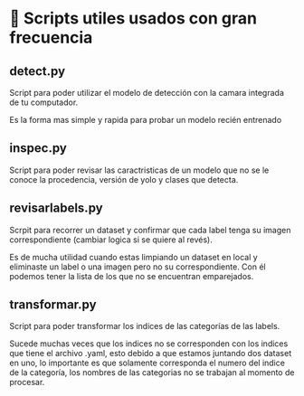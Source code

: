 # 🧠 Scripts utiles usados con gran frecuencia

## detect.py

Script para poder utilizar el modelo de detección con la camara integrada de tu computador.

Es la forma mas simple y rapida para probar un modelo recién entrenado

## inspec.py

Script para poder revisar las caractristicas de un modelo que no se le conoce la procedencia, versión de yolo y clases que detecta.

## revisarlabels.py

Scrpit para recorrer un dataset y confirmar que cada label tenga su imagen correspondiente (cambiar logica si se quiere al revés). 

Es de mucha utilidad cuando estas limpiando un dataset en local y eliminaste un label o una imagen pero no su correspondiente. Con él podemos tener la lista de los que no se encuentran emparejados.

## transformar.py

Script para poder transformar los indices de las categorías de las labels.

Sucede muchas veces que los indices no se corresponden con los indices que tiene el archivo .yaml, esto debido a que estamos juntando dos dataset en uno, lo importante es que solamente corresponda el numero del indice de la categoría, los nombres de las categorias no se trabajan al momento de procesar.